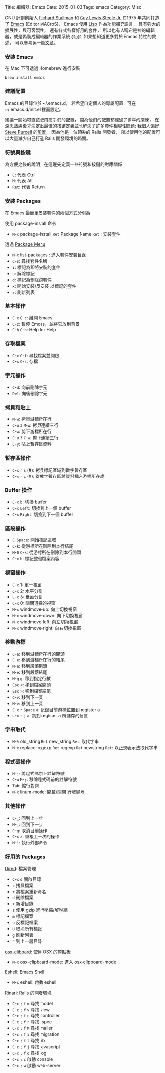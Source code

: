 Title: 編輯器: Emacs
Date: 2015-01-03
Tags: emacs
Category: Misc

GNU 計劃創始人 [Richard Stallman](http://zh.wikipedia.org/wiki/%E7%90%86%E6%9F%A5%E5%BE%B7%C2%B7%E6%96%AF%E6%89%98%E6%9B%BC) 和 [Guy Lewis Steele Jr.](http://zh.wikipedia.org/wiki/%E8%93%8B%E4%BC%8A%C2%B7%E5%8F%B2%E6%8F%90%E7%88%BE%E4%BA%8C%E4%B8%96) 在1975 年共同打造了 [Emacs](http://zh.wikipedia.org/wiki/Emacs) (Editor MACroS)，
Emacs 使用 [Lisp](http://zh.wikipedia.org/wiki/LISP) 作為功能擴充語言，
具有強大的擴展性，與可客製性，
還有各式各樣好用的套件，
所以也有人稱它是神的編輯器，或是偽裝成編輯器的作業系統 @_@;
如果想知道更多對於 Emcas 特性的敘述，
可以參考另一篇[文章](http://blog.csdn.net/redguardtoo/article/details/7222501#sec-13)。

### 安裝 Emacs

在 Mac 下可透過 Homebrew 進行安裝
```plain
brew install emacs
```

### 建議配置

Emacs 的目錄位於 ~/.emacs.d，
若希望自定個人的專屬配置，可在 ~/.emacs.d/init.el 裡面設定。

建議一開始可直接使用高手們的配置，
因為他們的配置都經過了多年的磨練，
在深思熟慮後才決定出最佳的按鍵定義並也解決了許多套件相容性問題;
我個人偏好 [Steve Purcell](http://www.sanityinc.com/) 的[配置](https://github.com/purcell/emacs.d)，
因為他是一位頂尖的 Rails 開發者，
所以使用他的配置可以大量減少自己打造 Rails 開發環境的時間。

### 符號與按鍵

為方便之後的說明，在這邊先定義一些符號和按鍵的對應關係

* `C`: 代表 Ctrl
* `M`: 代表 Alt
* `Ret`: 代表 Return

### 安裝 Packages

在 Emacs 最簡單安裝套件的兩個方式分別為

使用 package-install 命令

* `M`-`x` package-install `Ret` Package Name `Ret` : 安裝套件

透過 [Package Menu](https://www.gnu.org/software/emacs/manual/html_node/emacs/Package-Menu.html#Package-Menu)

* `M`-`x` list-packages : 進入套件安裝目錄
* `C`-`s`: 尋找套件名稱
* `i`: 標記為即將安裝的套件
* `u`: 解除標記
* `d`: 標記為刪除的套件
* `x`: 開始安裝/反安裝 以標記的套件
* `r`: 刷新列表

### 基本操作

* `C`-`x` `C`-`c`: 離開 Emacs
* `C`-`z`: 暫停 Emcas，並將它放到背景
* `C`-`h` `C`-`h`: Help for Help

### 存取檔案

* `C`-`x` `C`-`f`: 尋找檔案並開啟
* `C`-`x` `C`-`s`: 存檔

### 字元操作

* `C`-`d`: 向前刪除字元
* `Del`: 向後刪除字元

### 拷貝和貼上

* `M`-`w`: 拷貝游標所在行
* `C`-`u` `3` `M`-`w`: 拷貝連續三行
* `C`-`w`: 剪下游標所在行
* `C`-`u` `3` `C`-`w`: 剪下連續三行
* `C`-`y`: 貼上暫存區資料

### 暫存區操作

* `C`-`x` `r` `s` (#): 拷貝標記區域到數字暫存區
* `C`-`x` `r` `i` (#): 從數字暫存區將資料插入游標所在處

### Buffer 操作

* `C`-`x` `b`: 切換 buffer
* `C`-`x` `Left`: 切換到上一個 buffer
* `C`-`x` `Right`: 切換到下一個 buffer

### 區段操作

* `C`-`Space`: 開始標記區域
* `C`-`k`: 從游標所在刪除到本行結尾
* `M`-`0` `C`-`k`: 從游標所在刪除到本行開頭
* `C`-`x` `h`: 標記整個檔案內容

### 視窗操作

* `C`-`x` 1: 單一視窗
* `C`-`x` 2: 水平分割
* `C`-`x` 3: 垂直分割
* `C`-`x` 0: 關閉選擇的視窗
* `M`-`x` windmove-up: 向上切換視窗
* `M`-`x` windmove-down: 向下切換視窗
* `M`-`x` windmove-left: 向左切換視窗
* `M`-`x` windmove-right: 向右切換視窗

### 移動游標

* `C`-`a`: 移到游標所在行的開頭
* `C`-`e`: 移到游標所在行的結尾
* `M`-`a`: 移到段落開頭
* `M`-`e`: 移到段落結尾
* `M`-`g` `g`: 移到指定行數
* `Esc` `<`: 移到檔案開頭
* `Esc` `>`: 移到檔案結尾
* `C`-`v`: 移到下一頁
* `M`-`v`: 移到上一頁
* `C`-`x` `r` `Space` `a`: 記錄目前游標位置到 register a
* `C`-`x` `r` `j` `a`: 跳到 register a 所儲存的位置

### 字串取代

* `M`-`%` old_string `Ret` new_string `Ret`: 取代字串
* `M`-`x` replace-regexp `Ret` regexp `Ret` newstring `Ret`: 以正規表示法取代字串

### 程式碼操作

* `M`-`;`: 將程式碼加上註解符號
* `C`-`u` `M`-`;`: 移除程式碼前的註解符號
* `Tab`: 縮行對齊
* `M`-`x` linum-mode: 開啟/關閉 行號顯示

### 其他操作

* `C`-`_`: 回到上一步
* `M`-`_`: 回到下一步
* `C`-`g`: 取消目前操作
* `C`-`x` `z`: 重複上一次的操作
* `M`-`!`: 執行外部命令

### 好用的 Packages

[Dired](http://www.gnu.org/software/emacs/manual/html_node/emacs/Dired.html): 檔案管理

* `C`-`x` `d` 開啟目錄
* `c` 拷貝檔案
* `r` 將檔案重新命名
* `d` 刪除檔案
* `+` 新增目錄
* `z` 使用 gzip 進行壓縮/解壓縮
* `m` 標記檔案
* `u` 反標記檔案
* `U` 取消所有標記
* `g` 刷新列表
* `^` 到上一層目錄

[osx-cliboard](https://github.com/joddie/osx-clipboard-mode): 使用 OSX 的剪貼板

* `M`-`x` osx-clipboard-mode: 進入 osx-clipboard-mode

[Eshell](http://www.gnu.org/software/emacs/manual/html_mono/eshell.html): Emacs Shell

* `M`-`x` eshell: 啟動 eshell

[Rinari](https://github.com/eschulte/rinari/tree/master): Rails 的開發環境

* `C`-`c` `;` `f` `m` 尋找 model
* `C`-`c` `;` `f` `v` 尋找 view
* `C`-`c` `;` `f` `c` 尋找 controller
* `C`-`c` `;` `f` `r` 尋找 rspec
* `C`-`c` `;` `f` `M` 尋找 mailer
* `C`-`c` `;` `f` `i` 尋找 migration
* `C`-`c` `;` `f` `l` 尋找 lib
* `C`-`c` `;` `f` `j` 尋找 javascript
* `C`-`c` `;` `f` `o` 尋找 log
* `C`-`c` `;` `c` 啟動 console
* `C`-`c` `;` `w` 啟動 web-server
